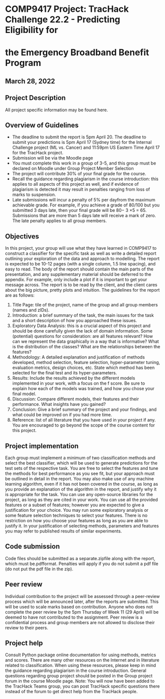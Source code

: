 # COMP9417 Project: TracHack Challenge 22.2 - Predicting Eligibility for

# the Emergency Broadband Benefit Program

## March 28, 2022

## Project Description

All project specific information may be found here.

## Overview of Guidelines

- The deadline to submit the report is 5pm April 20. The deadline to submit your predictions is 5pm April 17
    (Sydney time) for the Internal Challenge project (ML vs. Cancer) and 11:59pm US Eastern Time April 17 for
    the TracHack project.
- Submission will be via the Moodle page
- You must complete this work in a group of 3-5, and this group must be declared on Moodle under Group Project
    Member Selection
- The project will contribute 30% of your final grade for the course.
- Recall the guidance regarding plagiarism in the course introduction: this applies to all aspects of this project as
    well, and if evidence of plagiarism is detected it may result in penalties ranging from loss of marks to suspension.
- Late submissions will incur a penalty of 5% per dayfrom the maximum achievable grade. For example,
    if you achieve a grade of 80/100 but you submitted 3 days late, then your final grade will be 80− 3 ×5 = 65.
    Submissions that are more than 5 days late will receive a mark of zero. The late penalty applies to all group
    members.

## Objectives

In this project, your group will use what they have learned in COMP9417 to construct a classifier for the specific task
as well as write a detailed report outlining your exploration of the data and approach to modelling. The report is
expected to be 10-12 pages (with a single column, 1.5 line spacing), and easy to read. The body of the report should
contain the main parts of the presentation, and any supplementary material should be deferred to the appendix. For
example, only include a plot if it is important to get your message across. The report is to be read by the client, and
the client cares about the big picture, pretty plots and intuition. The guidelines for the report are as follows:

1. Title Page: tile of the project, name of the group and all group members (names and zIDs).
2. Introduction: a brief summary of the task, the main issues for the task and a short description of how you
    approached these issues.
3. Exploratory Data Analysis: this is a crucial aspect of this project and should be done carefully given the lack
    of domain information. Some (potential) questions for consideration: are all features relevant? How can we
    represent the data graphically in a way that is informative? What is the distribution of the classes? What are
    the relationships between the features?
4. Methodology: A detailed explanation and justification of methods developed, method selection, feature selection,
    hyper-parameter tuning, evaluation metrics, design choices, etc. State which method has been selected for the
    final test and its hyper-parameters.
5. Results: Include the results achieved by the different models implemented in your work, with a focus on the f
    score. Be sure to explain how each of the models was trained, and how you chose your final model.
6. Discussion: Compare different models, their features and their performance. What insights have you gained?
7. Conclusion: Give a brief summary of the project and your findings, and what could be improved on if you had
    more time.
8. Reference: list of all literature that you have used in your project if any. You are encouraged to go beyond the
    scope of the course content for this project.

## Project implementation

Each group must implement a minimum of two classification methods and select the best classifier, which will be
used to generate predictions for the test sets of the respective task. You are free to select the features and tune the
methods for best performance as you see fit, but your approach must be outlined in detail in the report. You may also
make use of any machine learning algorithm, even if it has not been covered in the course, as long as you provide an
explanation of the algorithm in the report, and justify why it is appropriate for the task. You can use any open-source
libraries for the project, as long as they are cited in your work. You can use all the provided features or a subset of
features; however you are expected to give a justification for your choice. You may run some exploratory analysis or
some feature selection techniques to select your features. There is no restriction on how you choose your features as
long as you are able to justify it. In your justification of selecting methods, parameters and features you may refer to
published results of similar experiments.

## Code submission

Code files should be submitted as a separate.zipfile along with the report, which must be.pdfformat. Penalties
will apply if you do not submit a pdf file (do not put the pdf file in the zip).

## Peer review

Individual contribution to the project will be assessed through a peer-review process which will be announced later,
after the reports are submitted. This will be used to scale marks based on contribution. Anyone who does not complete
the peer review by the 5pm Thursday of Week 11 (29 April) will be deemed to have not contributed to the assignment.
Peer review is a confidential process and group members are not allowed to disclose their review to their peers.

## Project help

Consult Python package online documentation for using methods, metrics and scores. There are many other resources
on the Internet and in literature related to classification. When using these resources, please keep in mind the guidance
regarding plagiarism in the course introduction. General questions regarding group project should be posted in the
Group project forum in the course Moodle page. Note: You will now have been added to the TracHack Teams group,
you can post TracHack specific questions there instead of the forum to get direct help from the TracHack people.


